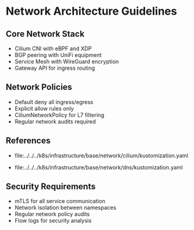# Network Architecture Guidelines

## Core Network Stack

- Cilium CNI with eBPF and XDP
- BGP peering with UniFi equipment
- Service Mesh with WireGuard encryption
- Gateway API for ingress routing

## Network Policies

- Default deny all ingress/egress
- Explicit allow rules only
- CiliumNetworkPolicy for L7 filtering
- Regular network audits required

## References

- file:../../../k8s/infrastructure/base/network/cilium/kustomization.yaml

- file:../../../k8s/infrastructure/base/network/dns/kustomization.yaml

## Security Requirements

- mTLS for all service communication
- Network isolation between namespaces
- Regular network policy audits
- Flow logs for security analysis
